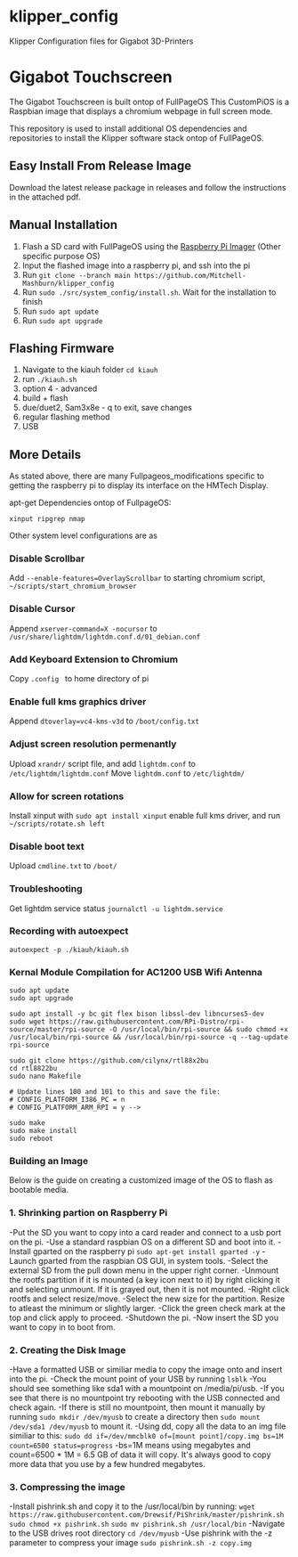 # klipper_config
Klipper Configuration files for Gigabot 3D-Printers

# Gigabot Touchscreen
The Gigabot Touchscreen is built ontop of FullPageOS
This CustomPiOS is a Raspbian image that displays a chromium webpage in full screen mode. 

This repository is used to install additional OS dependencies and repositories to install the Klipper software stack ontop of FullPageOS.


## Easy Install From Release Image

Download the latest release package in releases and follow the instructions in the attached pdf.

## Manual Installation

1. Flash a SD card with FullPageOS using the [Raspberry Pi Imager](https://www.raspberrypi.com/software/) (Other specific purpose OS)
2. Input the flashed image into a raspberry pi, and ssh into the pi
3. Run ```git clone --branch main https://github.com/Mitchell-Mashburn/klipper_config```
4. Run ```sudo ./src/system_config/install.sh```. Wait for the installation to finish
5. Run ```sudo apt update```
6. Run ```sudo apt upgrade```

## Flashing Firmware

1. Navigate to the kiauh folder ```cd kiauh```
2. run ```./kiauh.sh```
3. option 4 - advanced
4. build + flash
5. due/duet2, Sam3x8e - q to exit, save changes
6. regular flashing method
7. USB

## More Details
As stated above, there are many Fullpageos_modifications specific to getting the raspberry pi to display its interface on the HMTech Display.

apt-get Dependencies ontop of FullpageOS:

```xinput ripgrep nmap```

Other system level configurations are as

### Disable Scrollbar
Add ``` --enable-features=OverlayScrollbar ``` to starting chromium script, ```~/scripts/start_chromium_browser```

### Disable Cursor
Append ```xserver-command=X -nocursor``` to ```/usr/share/lightdm/lightdm.conf.d/01_debian.conf```

### Add Keyboard Extension to Chromium
Copy ```.config ``` to home directory of pi

### Enable full kms graphics driver
Append ```dtoverlay=vc4-kms-v3d``` to ```/boot/config.txt```

### Adjust screen resolution permenantly
Upload ```xrandr/``` script file, and add ```lightdm.conf``` to ```/etc/lightdm/lightdm.conf```
Move ```lightdm.conf``` to ```/etc/lightdm/```

### Allow for screen rotations
Install xinput with ```sudo apt install xinput```
enable full kms driver, and run ```~/scripts/rotate.sh left```

### Disable boot text 
Upload ```cmdline.txt``` to ```/boot/```

### Troubleshooting
Get lightdm service status ```journalctl -u lightdm.service```

### Recording with autoexpect
```autoexpect -p ./kiauh/kiauh.sh```


### Kernal Module Compilation for AC1200 USB Wifi Antenna
```
sudo apt update
sudo apt upgrade

sudo apt install -y bc git flex bison libssl-dev libncurses5-dev
sudo wget https://raw.githubusercontent.com/RPi-Distro/rpi-source/master/rpi-source -O /usr/local/bin/rpi-source && sudo chmod +x /usr/local/bin/rpi-source && /usr/local/bin/rpi-source -q --tag-update
rpi-source

sudo git clone https://github.com/cilynx/rtl88x2bu
cd rtl8822bu
sudo nano Makefile

# Update lines 100 and 101 to this and save the file:
# CONFIG_PLATFORM_I386_PC = n
# CONFIG_PLATFORM_ARM_RPI = y -->

sudo make
sudo make install
sudo reboot
```

### Building an Image 
Below is the guide on creating a customized image of the OS to flash as bootable media. 

### 1. Shrinking partion on Raspberry Pi

-Put the SD you want to copy into a card reader and connect to a usb port on the pi.
-Use a standard raspbian OS on a different SD and boot into it.
-Install gparted on the raspberry pi 
```sudo apt-get install gparted -y```
-Launch gparted from the raspbian OS GUI, in system tools.
-Select the external SD from the pull down menu in the upper right corner.
-Unmount the rootfs partition if it is mounted (a key icon next to it) by right clicking it and selecting unmount. If it is grayed out, then it is not mounted.
-Right click rootfs and select resize/move.
-Select the new size for the partition. Resize to atleast the minimum or slightly larger.
-Click the green check mark at the top and click apply to proceed.
-Shutdown the pi.
-Now insert the SD you want to copy in to boot from. 

### 2. Creating the Disk Image

-Have a formatted USB or similiar media to copy the image onto and insert into the pi.
-Check the mount point of your USB by running 
```lsblk```
-You should see something like sda1 with a mountpoint on /media/pi/usb.
-If you see that there is no mountpoint try rebooting with the USB connected and check again.
-If there is still no mountpoint, then mount it manually by running 
```sudo mkdir /dev/myusb``` to create a directory then ```sudo mount /dev/sda1 /dev/myusb``` to mount it.
-Using dd, copy all the data to an img file similiar to this: 
```sudo dd if=/dev/mmcblk0 of=[mount point]/copy.img bs=1M count=6500 status=progress```
-bs=1M means using megabytes and count=6500 * 1M = 6.5 GB of data it will copy. It's always good to copy more data that you use by a few hundred megabytes.

### 3. Compressing the image 

-Install pishrink.sh and copy it to the /usr/local/bin by running:
```wget https://raw.githubusercontent.com/Drewsif/PiShrink/master/pishrink.sh```
```sudo chmod +x pishrink.sh```
```sudo mv pishrink.sh /usr/local/bin```
-Navigate to the USB drives root directory
```cd /dev/myusb```
-Use pishrink with the -z parameter to compress your image
```sudo pishrink.sh -z copy.img```

